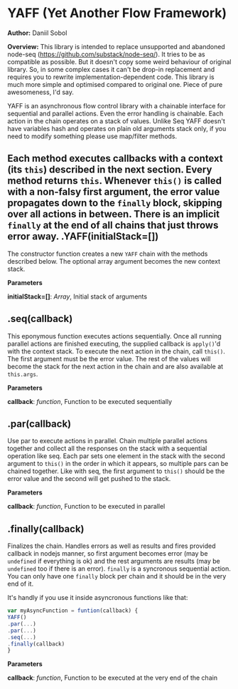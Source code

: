 YAFF (Yet Another Flow Framework)
=================================
**Author:** Daniil Sobol

**Overview:** This library is intended to replace unsupported and abandoned node-seq (https://github.com/substack/node-seq/). It tries to be as compatible as possible. But it doesn't copy some weird behaviour of original library. So, in some complex cases it can't be drop-in replacement and requires you to rewrite implementation-dependent code. This library is much more simple and optimised compared to original one. Piece of pure awesomeness, I'd say.

YAFF is an asynchronous flow control library with a chainable interface for sequential and parallel actions. Even the error handling is chainable. Each action in the chain operates on a stack of values. Unlike Seq YAFF doesn't have variables hash and operates on plain old arguments stack only, if you need to modify something please use map/filter methods.


Each method executes callbacks with a context (its ```this```) described in the next section. Every method returns ```this```.
Whenever ```this()``` is called with a non-falsy first argument, the error value propagates down to the ```finally``` block, skipping over all actions in between. There is an implicit ```finally``` at the end of all chains that just throws error away.
.YAFF(initialStack=\[\])
------------------------
The constructor function creates a new ```YAFF``` chain with the methods described below. The optional array argument becomes the new context stack.


**Parameters**

**initialStack=[]**:  *Array*,  Initial stack of arguments

.seq(callback)
--------------
This eponymous function executes actions sequentially. Once all running parallel actions are finished executing, the supplied callback is ```apply()```'d with the context stack.
To execute the next action in the chain, call ```this()```. The first argument must be the error value. The rest of the values will become the stack for the next action in the chain and are also available at ```this.args```.


**Parameters**

**callback**:  *function*,  Function to be executed sequentially

.par(callback)
--------------
Use par to execute actions in parallel. Chain multiple parallel actions together and collect all the responses on the stack with a sequential operation like seq.
Each par sets one element in the stack with the second argument to ```this()``` in the order in which it appears, so multiple pars can be chained together.
Like with seq, the first argument to ```this()``` should be the error value and the second will get pushed to the stack.


**Parameters**

**callback**:  *function*,  Function to be executed in parallel

.finally(callback)
------------------
Finalizes the chain. Handles errors as well as results and fires provided callback in nodejs manner, so first argument becomes error (may be ```undefined``` if everything is ok) and the rest arguments are results (may be ```undefined``` too if there is an error). ```finally``` is a syncronous sequential action. You can only have one ```finally``` block per chain and it should be in the very end of it.

It's handly if you use it inside asyncronous functions like that:
```javascript
var myAsyncFunction = funtion(callback) {
YAFF()
.par(...)
.par(...)
.seq(...)
.finally(callback)
}
```


**Parameters**

**callback**:  *function*,  Function to be executed at the very end of the chain

